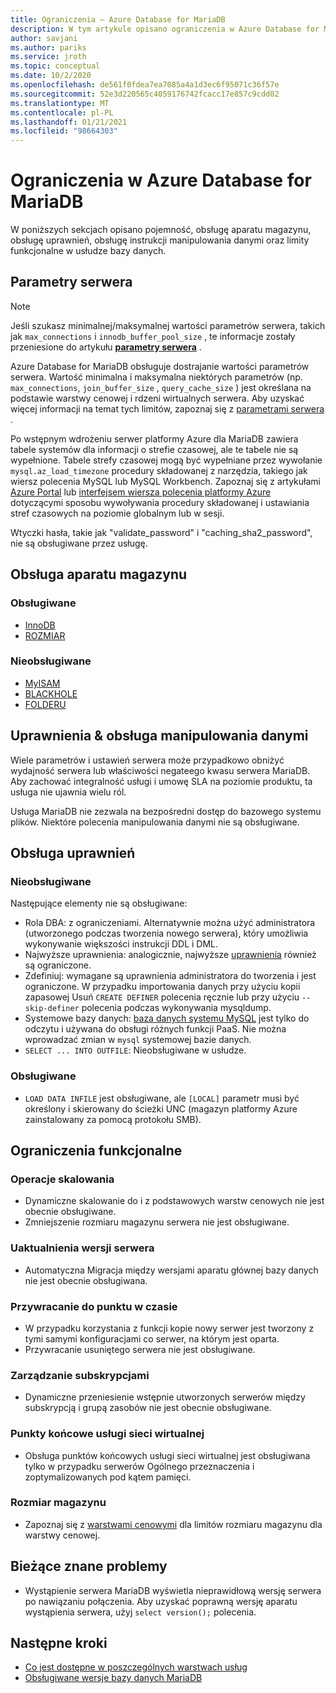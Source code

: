 ```yaml
---
title: Ograniczenia — Azure Database for MariaDB
description: W tym artykule opisano ograniczenia w Azure Database for MariaDB, takie jak liczba opcji połączenia i aparatu magazynu.
author: savjani
ms.author: pariks
ms.service: jroth
ms.topic: conceptual
ms.date: 10/2/2020
ms.openlocfilehash: de561f0fdea7ea7085a4a1d3ec6f95071c36f57e
ms.sourcegitcommit: 52e3d220565c4059176742fcacc17e857c9cdd02
ms.translationtype: MT
ms.contentlocale: pl-PL
ms.lasthandoff: 01/21/2021
ms.locfileid: "98664303"
---
```

# <a name="limitations-in-azure-database-for-mariadb"></a>Ograniczenia w Azure Database for MariaDB
W poniższych sekcjach opisano pojemność, obsługę aparatu magazynu, obsługę uprawnień, obsługę instrukcji manipulowania danymi oraz limity funkcjonalne w usłudze bazy danych.

## <a name="server-parameters"></a>Parametry serwera

> [!NOTE]
> Jeśli szukasz minimalnej/maksymalnej wartości parametrów serwera, takich jak `max_connections` i `innodb_buffer_pool_size` , te informacje zostały przeniesione do artykułu **[parametry serwera](./concepts-server-parameters.md)** .

Azure Database for MariaDB obsługuje dostrajanie wartości parametrów serwera. Wartość minimalna i maksymalna niektórych parametrów (np. `max_connections`, `join_buffer_size` , `query_cache_size` ) jest określana na podstawie warstwy cenowej i rdzeni wirtualnych serwera. Aby uzyskać więcej informacji na temat tych limitów, zapoznaj się z [parametrami serwera](./concepts-server-parameters.md) .

Po wstępnym wdrożeniu serwer platformy Azure dla MariaDB zawiera tabele systemów dla informacji o strefie czasowej, ale te tabele nie są wypełnione. Tabele strefy czasowej mogą być wypełniane przez wywołanie `mysql.az_load_timezone` procedury składowanej z narzędzia, takiego jak wiersz polecenia MySQL lub MySQL Workbench. Zapoznaj się z artykułami [Azure Portal](howto-server-parameters.md#working-with-the-time-zone-parameter) lub [interfejsem wiersza polecenia platformy Azure](howto-configure-server-parameters-cli.md#working-with-the-time-zone-parameter) dotyczącymi sposobu wywoływania procedury składowanej i ustawiania stref czasowych na poziomie globalnym lub w sesji.

Wtyczki hasła, takie jak "validate_password" i "caching_sha2_password", nie są obsługiwane przez usługę.

## <a name="storage-engine-support"></a>Obsługa aparatu magazynu

### <a name="supported"></a>Obsługiwane
- [InnoDB](https://mariadb.com/kb/en/library/xtradb-and-innodb/)
- [ROZMIAR](https://mariadb.com/kb/en/library/memory-storage-engine/)

### <a name="unsupported"></a>Nieobsługiwane
- [MyISAM](https://mariadb.com/kb/en/library/myisam-storage-engine/)
- [BLACKHOLE](https://mariadb.com/kb/en/library/blackhole/)
- [FOLDERU](https://mariadb.com/kb/en/library/archive/)

## <a name="privileges--data-manipulation-support"></a>Uprawnienia & obsługa manipulowania danymi

Wiele parametrów i ustawień serwera może przypadkowo obniżyć wydajność serwera lub właściwości negateego kwasu serwera MariaDB. Aby zachować integralność usługi i umowę SLA na poziomie produktu, ta usługa nie ujawnia wielu ról. 

Usługa MariaDB nie zezwala na bezpośredni dostęp do bazowego systemu plików. Niektóre polecenia manipulowania danymi nie są obsługiwane. 

## <a name="privilege-support"></a>Obsługa uprawnień

### <a name="unsupported"></a>Nieobsługiwane

Następujące elementy nie są obsługiwane:
- Rola DBA: z ograniczeniami. Alternatywnie można użyć administratora (utworzonego podczas tworzenia nowego serwera), który umożliwia wykonywanie większości instrukcji DDL i DML. 
- Najwyższe uprawnienia: analogicznie, najwyższe [uprawnienia](https://mariadb.com/kb/en/library/grant/#global-privileges) również są ograniczone.
- Zdefiniuj: wymagane są uprawnienia administratora do tworzenia i jest ograniczone. W przypadku importowania danych przy użyciu kopii zapasowej Usuń `CREATE DEFINER` polecenia ręcznie lub przy użyciu `--skip-definer` polecenia podczas wykonywania mysqldump.
- Systemowe bazy danych: [baza danych systemu MySQL](https://mariadb.com/kb/en/the-mysql-database-tables/) jest tylko do odczytu i używana do obsługi różnych funkcji PaaS. Nie można wprowadzać zmian w `mysql` systemowej bazie danych.
- `SELECT ... INTO OUTFILE`: Nieobsługiwane w usłudze.

### <a name="supported"></a>Obsługiwane
- `LOAD DATA INFILE` jest obsługiwane, ale `[LOCAL]` parametr musi być określony i skierowany do ścieżki UNC (magazyn platformy Azure zainstalowany za pomocą protokołu SMB).

## <a name="functional-limitations"></a>Ograniczenia funkcjonalne

### <a name="scale-operations"></a>Operacje skalowania
- Dynamiczne skalowanie do i z podstawowych warstw cenowych nie jest obecnie obsługiwane.
- Zmniejszenie rozmiaru magazynu serwera nie jest obsługiwane.

### <a name="server-version-upgrades"></a>Uaktualnienia wersji serwera
- Automatyczna Migracja między wersjami aparatu głównej bazy danych nie jest obecnie obsługiwana.

### <a name="point-in-time-restore"></a>Przywracanie do punktu w czasie
- W przypadku korzystania z funkcji kopie nowy serwer jest tworzony z tymi samymi konfiguracjami co serwer, na którym jest oparta.
- Przywracanie usuniętego serwera nie jest obsługiwane.

### <a name="subscription-management"></a>Zarządzanie subskrypcjami
- Dynamiczne przeniesienie wstępnie utworzonych serwerów między subskrypcją i grupą zasobów nie jest obecnie obsługiwane.

### <a name="vnet-service-endpoints"></a>Punkty końcowe usługi sieci wirtualnej
- Obsługa punktów końcowych usługi sieci wirtualnej jest obsługiwana tylko w przypadku serwerów Ogólnego przeznaczenia i zoptymalizowanych pod kątem pamięci.

### <a name="storage-size"></a>Rozmiar magazynu
- Zapoznaj się z [warstwami cenowymi](concepts-pricing-tiers.md) dla limitów rozmiaru magazynu dla warstwy cenowej.

## <a name="current-known-issues"></a>Bieżące znane problemy
- Wystąpienie serwera MariaDB wyświetla nieprawidłową wersję serwera po nawiązaniu połączenia. Aby uzyskać poprawną wersję aparatu wystąpienia serwera, użyj `select version();` polecenia.

## <a name="next-steps"></a>Następne kroki
- [Co jest dostępne w poszczególnych warstwach usług](concepts-pricing-tiers.md)
- [Obsługiwane wersje bazy danych MariaDB](concepts-supported-versions.md)
